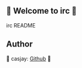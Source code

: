 ## 👋 Welcome to irc 🚀  

irc README  
  
  
## Author  

🤖 casjay: [Github](https://github.com/casjay) 🤖  
